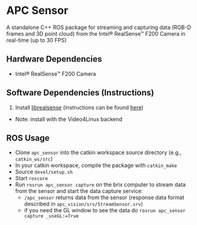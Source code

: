 # APC Sensor

A standalone C++ ROS package for streaming and capturing data (RGB-D frames and 3D point cloud) from the Intel® RealSense™ F200 Camera in real-time (up to 30 FPS)

## Hardware Dependencies

* Intel® RealSense™ F200 Camera

## Software Dependencies (Instructions)
1. Install [librealsense](https://github.com/IntelRealSense/librealsense) (instructions can be found [here](https://github.com/IntelRealSense/librealsense/blob/master/doc/installation.md))
 * Note: install with the Video4Linux backend

## ROS Usage
* Clone ```apc_sensor``` into the catkin workspace source directory (e.g., ```catkin_ws/src```)
* In your catkin workspace, compile the package with `catkin_make` 
* Source `devel/setup.sh`
* Start `roscore`
* Run `rosrun apc_sensor capture` on the brix computer to stream data from the sensor and start the data capture service:
  * `/apc_sensor` returns data from the sensor (response data format described in `apc_vision/srv/StreamSensor.srv`)
  * if you need the GL window to see the data do `rosrun apc_sensor capture _useGL:=True`
 

